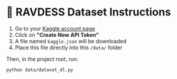 # 📁 RAVDESS Dataset Instructions

1. Go to your [Kaggle account page](https://www.kaggle.com/account)
2. Click on **"Create New API Token"**
3. A file named `kaggle.json` will be downloaded
4. Place this file directly into this `/data/` folder

Then, in the project root, run:

```bash
python data/dataset_dl.py
```